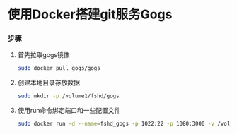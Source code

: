 # 使用Docker搭建git服务Gogs

### 步骤

1. 首先拉取gogs镜像

   ```sh
   sudo docker pull gogs/gogs
   ```


2. 创建本地目录存放数据

    ```sh
    sudo mkdir -p /volume1/fshd/gogs
    ```

3. 使用run命令绑定端口和一些配置文件

   ```sh
   sudo docker run -d --name=fshd_gogs -p 1022:22 -p 1080:3000 -v /volume1/fshd/gogs:/data gogs/gogs
   ```

